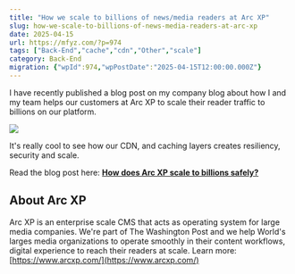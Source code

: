```yaml
---
title: "How we scale to billions of news/media readers at Arc XP"
slug: how-we-scale-to-billions-of-news-media-readers-at-arc-xp
date: 2025-04-15
url: https://mfyz.com/?p=974
tags: ["Back-End","cache","cdn","Other","scale"]
category: Back-End
migration: {"wpId":974,"wpPostDate":"2025-04-15T12:00:00.000Z"}
---
```


I have recently published a blog post on my company blog about how I and my team helps our customers at Arc XP to scale their reader traffic to billions on our platform.

![](/images/archive/en/2025/04/traffic-sim-100k-with-cache.jpg)

It's really cool to see how our CDN, and caching layers creates resiliency, security and scale.

Read the blog post here: **[How does Arc XP scale to billions safely?](https://dev.arcxp.com/blog/how-does-arcxp-scale-to-billions/)**

## About Arc XP

Arc XP is an enterprise scale CMS that acts as operating system for large media companies. We're part of The Washington Post and we help World's larges media organizations to operate smoothly in their content workflows, digital experience to reach their readers at scale. Learn more: [https://www.arcxp.com/](https://www.arcxp.com/)